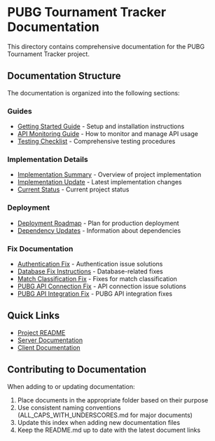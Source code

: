 # PUBG Tournament Tracker Documentation

This directory contains comprehensive documentation for the PUBG Tournament Tracker project.

## Documentation Structure

The documentation is organized into the following sections:

### Guides

- [Getting Started Guide](guides/GETTING_STARTED.md) - Setup and installation instructions
- [API Monitoring Guide](guides/API_MONITORING_GUIDE.md) - How to monitor and manage API usage
- [Testing Checklist](guides/TESTING_CHECKLIST.md) - Comprehensive testing procedures

### Implementation Details

- [Implementation Summary](implementation/IMPLEMENTATION_SUMMARY.md) - Overview of project implementation
- [Implementation Update](implementation/IMPLEMENTATION_UPDATE.md) - Latest implementation changes
- [Current Status](implementation/STATUS_SUMMARY_MARCH_2025.md) - Current project status

### Deployment

- [Deployment Roadmap](deployment/DEPLOYMENT_ROADMAP.md) - Plan for production deployment
- [Dependency Updates](deployment/dependency-updates.md) - Information about dependencies

### Fix Documentation

- [Authentication Fix](fixes/AUTHENTICATION_FIX.md) - Authentication issue solutions
- [Database Fix Instructions](fixes/database_fix_instructions.md) - Database-related fixes
- [Match Classification Fix](fixes/MATCH_CLASSIFICATION_FIX.md) - Fixes for match classification
- [PUBG API Connection Fix](fixes/PUBG_API_CONNECTION_FIX.md) - API connection issue solutions
- [PUBG API Integration Fix](fixes/PUBG_API_INTEGRATION_FIX.md) - PUBG API integration fixes

## Quick Links

- [Project README](../README.md)
- [Server Documentation](../server/README.md)
- [Client Documentation](../client/README.md)

## Contributing to Documentation

When adding to or updating documentation:

1. Place documents in the appropriate folder based on their purpose
2. Use consistent naming conventions (ALL_CAPS_WITH_UNDERSCORES.md for major documents)
3. Update this index when adding new documentation files
4. Keep the README.md up to date with the latest document links